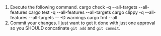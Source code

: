 1. Execute the following command.
    cargo check -q --all-targets --all-features
    cargo test -q --all-features --all-targets
    cargo clippy -q --all-features --all-targets -- -D warnings
    cargo fmt --all
2. Commit your changes. I just want to get it done with just one approval so you SHOULD concatinate `git add` and `git commit`.
